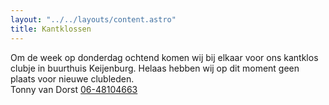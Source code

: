 ```yaml
---
layout: "../../layouts/content.astro"
title: Kantklossen
---
```


Om de week op donderdag ochtend komen wij bij elkaar voor ons kantklos clubje in buurthuis Keijenburg. Helaas hebben wij op dit moment geen plaats voor nieuwe clubleden.  
Tonny van Dorst [06-48104663](tel:0648104663)